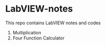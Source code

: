 # LabVIEW-notes
This repo contains LabVIEW notes and codes
1. Multiplication 
2. Four Function Calculator
